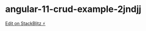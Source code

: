 # angular-11-crud-example-2jndjj

[Edit on StackBlitz ⚡️](https://stackblitz.com/edit/angular-11-crud-example-2jndjj)